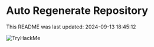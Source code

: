 # Auto Regenerate Repository

This README was last updated: 2024-09-13 18:45:12

 ![TryHackMe](https://tryhackme.com/badge/533634)